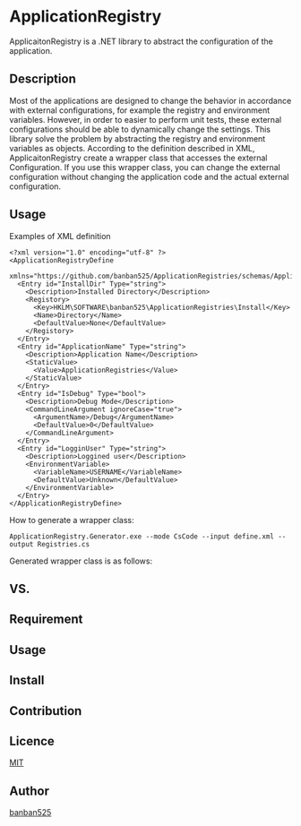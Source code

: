 ApplicationRegistry
====================

ApplicaitonRegistry is a .NET library to abstract the configuration of the application.

## Description

Most of the applications are designed to change the behavior in accordance with external configurations, for example the registry and environment variables.
However, in order to easier to perform unit tests, these external configurations should be able to dynamically change the settings.
This library solve the problem by abstracting the registry and environment variables as objects.
According to the definition described in XML, ApplicaitonRegistry create a wrapper class that accesses the external Configuration.
If you use this wrapper class, you can change the external configuration without changing the application code and the actual external configuration.

## Usage

Examples of XML definition

    <?xml version="1.0" encoding="utf-8" ?>
    <ApplicationRegistryDefine
      xmlns="https://github.com/banban525/ApplicationRegistries/schemas/ApplicationRegistryDefine.xsd">
      <Entry id="InstallDir" Type="string">
        <Description>Installed Directory</Description>
        <Registory>
          <Key>HKLM\SOFTWARE\banban525\ApplicationRegistries\Install</Key>
          <Name>Directory</Name>
          <DefaultValue>None</DefaultValue>
        </Registory>
      </Entry>
      <Entry id="ApplicationName" Type="string">
        <Description>Application Name</Description>
        <StaticValue>
          <Value>ApplicationRegistries</Value>
        </StaticValue>
      </Entry>
      <Entry id="IsDebug" Type="bool">
        <Description>Debug Mode</Description>
        <CommandLineArgument ignoreCase="true">
          <ArgumentName>/Debug</ArgumentName>
          <DefaultValue>0</DefaultValue>
        </CommandLineArgument>
      </Entry>
      <Entry id="LogginUser" Type="string">
        <Description>Loggined user</Description>
        <EnvironmentVariable>
          <VariableName>USERNAME</VariableName>
          <DefaultValue>Unknown</DefaultValue>
        </EnvironmentVariable>
      </Entry>
    </ApplicationRegistryDefine>

How to generate a wrapper class:

    ApplicationRegistry.Generator.exe --mode CsCode --input define.xml --output Registries.cs

Generated wrapper class is as follows:

    




## VS. 

## Requirement

## Usage

## Install

## Contribution

## Licence

[MIT](https://github.com/tcnksm/tool/blob/master/LICENCE)

## Author

[banban525](https://github.com/banban525)
